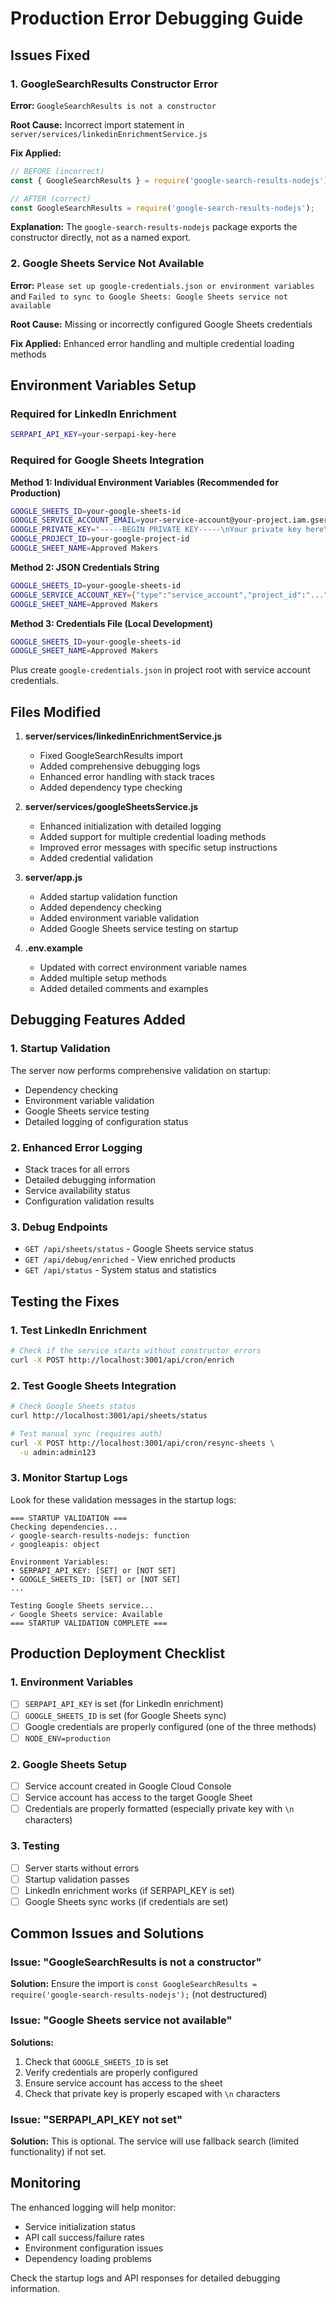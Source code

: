 # Production Error Debugging Guide

## Issues Fixed

### 1. GoogleSearchResults Constructor Error

**Error:** `GoogleSearchResults is not a constructor`

**Root Cause:** Incorrect import statement in `server/services/linkedinEnrichmentService.js`

**Fix Applied:**
```javascript
// BEFORE (incorrect)
const { GoogleSearchResults } = require('google-search-results-nodejs');

// AFTER (correct)
const GoogleSearchResults = require('google-search-results-nodejs');
```

**Explanation:** The `google-search-results-nodejs` package exports the constructor directly, not as a named export.

### 2. Google Sheets Service Not Available

**Error:** `Please set up google-credentials.json or environment variables` and `Failed to sync to Google Sheets: Google Sheets service not available`

**Root Cause:** Missing or incorrectly configured Google Sheets credentials

**Fix Applied:** Enhanced error handling and multiple credential loading methods

## Environment Variables Setup

### Required for LinkedIn Enrichment
```bash
SERPAPI_API_KEY=your-serpapi-key-here
```

### Required for Google Sheets Integration

**Method 1: Individual Environment Variables (Recommended for Production)**
```bash
GOOGLE_SHEETS_ID=your-google-sheets-id
GOOGLE_SERVICE_ACCOUNT_EMAIL=your-service-account@your-project.iam.gserviceaccount.com
GOOGLE_PRIVATE_KEY="-----BEGIN PRIVATE KEY-----\nYour private key here\n-----END PRIVATE KEY-----\n"
GOOGLE_PROJECT_ID=your-google-project-id
GOOGLE_SHEET_NAME=Approved Makers
```

**Method 2: JSON Credentials String**
```bash
GOOGLE_SHEETS_ID=your-google-sheets-id
GOOGLE_SERVICE_ACCOUNT_KEY={"type":"service_account","project_id":"...","private_key":"...","client_email":"..."}
GOOGLE_SHEET_NAME=Approved Makers
```

**Method 3: Credentials File (Local Development)**
```bash
GOOGLE_SHEETS_ID=your-google-sheets-id
GOOGLE_SHEET_NAME=Approved Makers
```
Plus create `google-credentials.json` in project root with service account credentials.

## Files Modified

1. **server/services/linkedinEnrichmentService.js**
   - Fixed GoogleSearchResults import
   - Added comprehensive debugging logs
   - Enhanced error handling with stack traces
   - Added dependency type checking

2. **server/services/googleSheetsService.js**
   - Enhanced initialization with detailed logging
   - Added support for multiple credential loading methods
   - Improved error messages with specific setup instructions
   - Added credential validation

3. **server/app.js**
   - Added startup validation function
   - Added dependency checking
   - Added environment variable validation
   - Added Google Sheets service testing on startup

4. **.env.example**
   - Updated with correct environment variable names
   - Added multiple setup methods
   - Added detailed comments and examples

## Debugging Features Added

### 1. Startup Validation
The server now performs comprehensive validation on startup:
- Dependency checking
- Environment variable validation
- Google Sheets service testing
- Detailed logging of configuration status

### 2. Enhanced Error Logging
- Stack traces for all errors
- Detailed debugging information
- Service availability status
- Configuration validation results

### 3. Debug Endpoints
- `GET /api/sheets/status` - Google Sheets service status
- `GET /api/debug/enriched` - View enriched products
- `GET /api/status` - System status and statistics

## Testing the Fixes

### 1. Test LinkedIn Enrichment
```bash
# Check if the service starts without constructor errors
curl -X POST http://localhost:3001/api/cron/enrich
```

### 2. Test Google Sheets Integration
```bash
# Check Google Sheets status
curl http://localhost:3001/api/sheets/status

# Test manual sync (requires auth)
curl -X POST http://localhost:3001/api/cron/resync-sheets \
  -u admin:admin123
```

### 3. Monitor Startup Logs
Look for these validation messages in the startup logs:
```
=== STARTUP VALIDATION ===
Checking dependencies...
✓ google-search-results-nodejs: function
✓ googleapis: object

Environment Variables:
• SERPAPI_API_KEY: [SET] or [NOT SET]
• GOOGLE_SHEETS_ID: [SET] or [NOT SET]
...

Testing Google Sheets service...
✓ Google Sheets service: Available
=== STARTUP VALIDATION COMPLETE ===
```

## Production Deployment Checklist

### 1. Environment Variables
- [ ] `SERPAPI_API_KEY` is set (for LinkedIn enrichment)
- [ ] `GOOGLE_SHEETS_ID` is set (for Google Sheets sync)
- [ ] Google credentials are properly configured (one of the three methods)
- [ ] `NODE_ENV=production`

### 2. Google Sheets Setup
- [ ] Service account created in Google Cloud Console
- [ ] Service account has access to the target Google Sheet
- [ ] Credentials are properly formatted (especially private key with `\n` characters)

### 3. Testing
- [ ] Server starts without errors
- [ ] Startup validation passes
- [ ] LinkedIn enrichment works (if SERPAPI_KEY is set)
- [ ] Google Sheets sync works (if credentials are set)

## Common Issues and Solutions

### Issue: "GoogleSearchResults is not a constructor"
**Solution:** Ensure the import is `const GoogleSearchResults = require('google-search-results-nodejs');` (not destructured)

### Issue: "Google Sheets service not available"
**Solutions:**
1. Check that `GOOGLE_SHEETS_ID` is set
2. Verify credentials are properly configured
3. Ensure service account has access to the sheet
4. Check that private key is properly escaped with `\n` characters

### Issue: "SERPAPI_API_KEY not set"
**Solution:** This is optional. The service will use fallback search (limited functionality) if not set.

## Monitoring

The enhanced logging will help monitor:
- Service initialization status
- API call success/failure rates
- Environment configuration issues
- Dependency loading problems

Check the startup logs and API responses for detailed debugging information.
